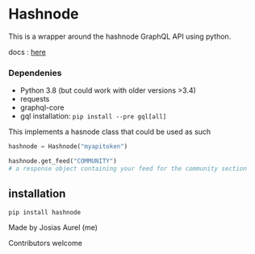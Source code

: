 # Hashnode

This is a wrapper around the hashnode GraphQL API using python.

docs : [here](https://josiasaurel.github.io/python-hashnode)

### Dependenies
- Python 3.8 (but could work with older versions >3.4)
- requests
- graphql-core
- gql installation: `pip install --pre gql[all]`

This implements a hasnode class that could be used as such

```python
hashnode = Hashnode("myapitoken")

hashnode.get_feed("COMMUNITY")
# a response object containing your feed for the community section
```

## installation

```shell
pip install hashnode
```

Made by Josias Aurel (me)

Contributors welcome
